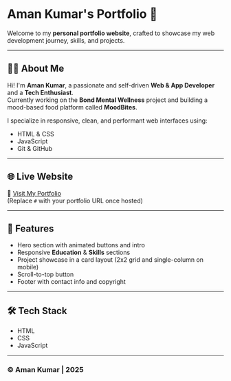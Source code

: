 # Aman Kumar's Portfolio 🚀

Welcome to my **personal portfolio website**, crafted to showcase my web development journey, skills, and projects.

---

## 🧑‍💻 About Me

Hi! I'm **Aman Kumar**, a passionate and self-driven **Web & App Developer** and a **Tech Enthusiast**.  
Currently working on the **Bond Mental Wellness** project and building a mood-based food platform called **MoodBites**.

I specialize in responsive, clean, and performant web interfaces using:

- HTML & CSS
- JavaScript
- Git & GitHub

---

## 🌐 Live Website

🔗 [Visit My Portfolio](https://amank2601.github.io/Portfolio-Website/)  
(Replace `#` with your portfolio URL once hosted)

---

## 📁 Features

- Hero section with animated buttons and intro
- Responsive **Education** & **Skills** sections
- Project showcase in a card layout (2x2 grid and single-column on mobile)
- Scroll-to-top button
- Footer with contact info and copyright

---

## 🛠 Tech Stack

- HTML
- CSS
- JavaScript

---

### © Aman Kumar | 2025

